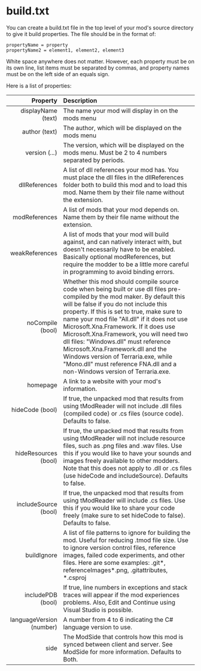 # build.txt

You can create a build.txt file in the top level of your mod's source
directory to give it build properties. The file should be in the
format of:

~~~{.ini}
propertyName = property
propertyName2 = element1, element2, element3
~~~

White space anywhere does not matter. However, each property must be
on its own line, list items must be separated by commas, and property
names must be on the left side of an equals sign.

Here is a list of properties:

| Property        | Description                                                                                                                                                                                                                                                                                                                                                                                                                                                                                                                                             |
| --:             | :--                                                                                                                                                                                                                                                                                                                                                                                                                                                                                                                                                     |
| displayName (text) | The name your mod will display in on the mods menu                                                                                                                                                                                                                                                                                                                                                                                                                                                                                                      |
| author      (text)  | The author, which will be displayed on the mods menu                                                                                                                                                                                                                                                                                                                                                                                                                                                                                                    |
| version (*.*.*.*)  | The version, which will be displayed on the mods menu. Must be 2 to 4 numbers separated by periods.                                                                                                                                                                                                                                                                                                                                                                                                                                                     |
| dllReferences   | A list of dll references your mod has. You must place the dll files in the dllReferences folder both to build this mod and to load this mod. Name them by their file name without the extension.                                                                                                                                                                                                                                                                                                                                                        |
| modReferences   | A list of mods that your mod depends on. Name them by their file name without the extension.                                                                                                                                                                                                                                                                                                                                                                                                                                                            |
| weakReferences  | A list of mods that your mod will build against, and can natively interact with, but doesn't necessarily have to be enabled. Basically optional modReferences, but require the modder to be a little more careful in programming to avoid binding errors.                                                                                                                                                                                                                                                                                               |
| noCompile (bool)  | Whether this mod should compile source code when being built or use dll files pre-compiled by the mod maker. By default this will be false if you do not include this property. If this is set to true, make sure to name your mod file "All.dll" if it does not use Microsoft.Xna.Framework. If it does use Microsoft.Xna.Framework, you will need two dll files: "Windows.dll" must reference Microsoft.Xna.Framework.dll and the Windows version of Terraria.exe, while "Mono.dll" must reference FNA.dll and a non-Windows version of Terraria.exe. |
| homepage        | A link to a website with your mod's information.                                                                                                                                                                                                                                                                                                                                                                                                                                                                                                        |
| hideCode   (bool)  | If true, the unpacked mod that results from using tModReader will not include .dll files (compiled code) or .cs files (source code). Defaults to false.                                                                                                                                                                                                                                                                                                                                                                                                 |
| hideResources (bool) | If true, the unpacked mod that results from using tModReader will not include resource files, such as .png files and .wav files. Use this if you would like to have your sounds and images freely available to other modders. Note that this does not apply to .dll or .cs files (use hideCode and includeSource). Defaults to false.                                                                                                                                                                                                                   |
| includeSource (bool) | If true, the unpacked mod that results from using tModReader will include .cs files. Use this if you would like to share your code freely (make sure to set hideCode to false). Defaults to false.                                                                                                                                                                                                                                                                                                                                                      |
| buildIgnore     | A list of file patterns to ignore for building the mod. Useful for reducing .tmod file size. Use to ignore version control files, reference images, failed code experiments, and other files. Here are some examples: .git\*, referenceImages\*.png, .gitattributes, *.csproj                                                                                                                                                                                                                                                                           |
| includePDB  (bool)  | If true, line numbers in exceptions and stack traces will appear if the mod experiences problems. Also, Edit and Continue using Visual Studio is possible.                                                                                                                                                                                                                                                                                                                                                                                              |
| languageVersion (number)| A number from 4 to 6 indicating the C# language version to use.                                                                                                                                                                                                                                                                                                                                                                                                                                                                                         |
| side            | The ModSide that controls how this mod is synced between client and server. See ModSide for more information. Defaults to Both.                                                                                                                                                                                                                                                                                                                                                                                                                         |
